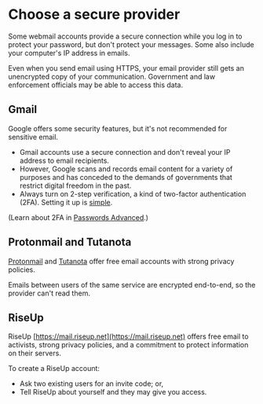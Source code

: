 [Title]: # (Switching to a more secure email account)
[Order]: # (7)

# Choose a secure provider

Some webmail accounts provide a secure connection while you log in to protect your password, but don't protect your messages. Some also include your computer's IP address in emails. 

Even when you send email using HTTPS, your email provider still gets an unencrypted copy of your communication. Government and law enforcement officials may be able to access this data.

## Gmail

Google offers some security features, but it's not recommended for sensitive email. 

*	Gmail accounts use a secure connection and don't reveal your IP address to email recipients. 
*	However, Google scans and records email content for a variety of purposes and has conceded to the demands of governments that restrict digital freedom in the past.
*	Always turn on 2-step verification, a kind of two-factor authentication (2FA). Setting it up is [simple](https://support.google.com/accounts/answer/185839?hl=en).

(Learn about 2FA in 
[Passwords Advanced](umbrella://lesson/passwords/1).) 

## Protonmail and Tutanota

[Protonmail](https://protonmail.com) and [Tutanota](https://tutanota.com) offer free email accounts with strong privacy policies. 

Emails between users of the same service are encrypted end-to-end, so the provider can't read them.

## RiseUp

RiseUp [https://mail.riseup.net](https://mail.riseup.net) offers free email to activists, strong privacy policies, and a commitment to protect information on their servers.  

To create a RiseUp account: 

*	Ask two existing users for an invite code; or,
*	Tell RiseUp about yourself and they may give you access.
